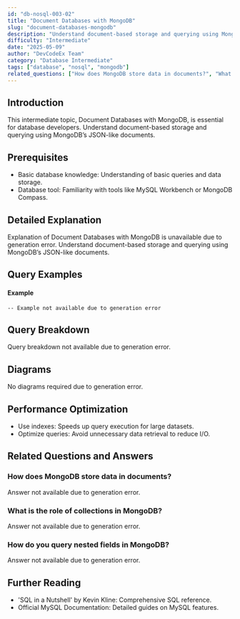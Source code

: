 ```yaml
---
id: "db-nosql-003-02"
title: "Document Databases with MongoDB"
slug: "document-databases-mongodb"
description: "Understand document-based storage and querying using MongoDB’s JSON-like documents."
difficulty: "Intermediate"
date: "2025-05-09"
author: "DevCodeEx Team"
category: "Database Intermediate"
tags: ["database", "nosql", "mongodb"]
related_questions: ["How does MongoDB store data in documents?", "What is the role of collections in MongoDB?", "How do you query nested fields in MongoDB?"]
---
```


## Introduction

This intermediate topic, Document Databases with MongoDB, is essential for database developers. Understand document-based storage and querying using MongoDB’s JSON-like documents.

## Prerequisites

- Basic database knowledge: Understanding of basic queries and data storage.
- Database tool: Familiarity with tools like MySQL Workbench or MongoDB Compass.

## Detailed Explanation

Explanation of Document Databases with MongoDB is unavailable due to generation error. Understand document-based storage and querying using MongoDB’s JSON-like documents.

## Query Examples

#### Example
```nosql
-- Example not available due to generation error
```

## Query Breakdown

Query breakdown not available due to generation error.

## Diagrams

No diagrams required due to generation error.

## Performance Optimization

- Use indexes: Speeds up query execution for large datasets.
- Optimize queries: Avoid unnecessary data retrieval to reduce I/O.

## Related Questions and Answers

### How does MongoDB store data in documents?

Answer not available due to generation error.

### What is the role of collections in MongoDB?

Answer not available due to generation error.

### How do you query nested fields in MongoDB?

Answer not available due to generation error.

## Further Reading

- 'SQL in a Nutshell' by Kevin Kline: Comprehensive SQL reference.
- Official MySQL Documentation: Detailed guides on MySQL features.